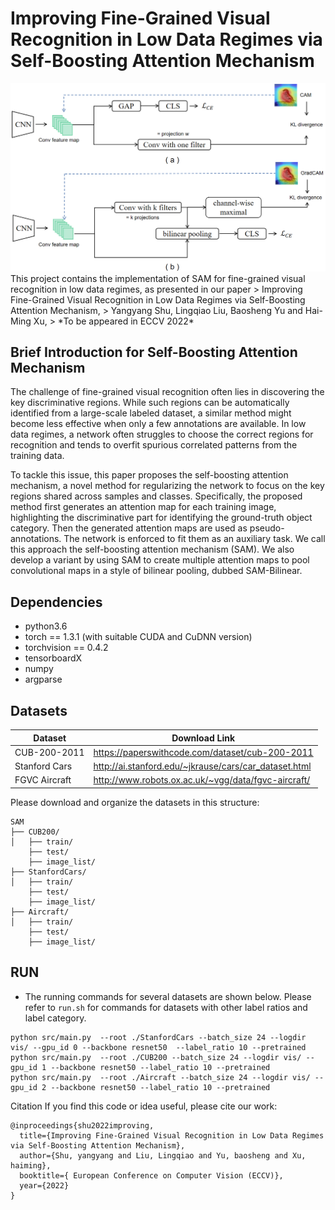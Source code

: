 # Improving Fine-Grained Visual Recognition in Low Data Regimes via Self-Boosting Attention Mechanism 
<img src="examples/framework.png"> 
This project contains the implementation of SAM for fine-grained visual recognition in low data regimes, as presented in our paper
> Improving Fine-Grained Visual Recognition in Low Data Regimes via Self-Boosting Attention Mechanism,   
> Yangyang Shu, Lingqiao Liu, Baosheng Yu and Hai-Ming Xu,   
> *To be appeared in ECCV 2022*

## Brief Introduction for Self-Boosting Attention Mechanism 
The challenge of fine-grained visual recognition often lies in discovering the key discriminative regions. While such regions can be automatically identified from a large-scale labeled dataset, a similar method might become less effective when only a few annotations are available. In low data regimes, a network often struggles to choose the correct regions for recognition and tends to overfit spurious correlated patterns from the training data.

To tackle this issue, this paper proposes the self-boosting attention mechanism, a novel method for regularizing the network to focus on the key regions shared across samples and classes. Specifically, the proposed method first generates an attention map for each training image, highlighting the discriminative part for identifying the ground-truth object category. Then the generated attention maps are used as pseudo-annotations. The network is enforced to fit them as an auxiliary task. We call this approach the self-boosting attention mechanism (SAM). We also develop a variant by using SAM to create multiple attention maps to pool convolutional maps in a style of bilinear pooling, dubbed SAM-Bilinear.

## Dependencies
* python3.6
* torch == 1.3.1 (with suitable CUDA and CuDNN version)
* torchvision == 0.4.2
* tensorboardX
* numpy
* argparse

## Datasets
| Dataset | Download Link |
| -- | -- |
| CUB-200-2011 | https://paperswithcode.com/dataset/cub-200-2011 |
| Stanford Cars | http://ai.stanford.edu/~jkrause/cars/car_dataset.html |
| FGVC Aircraft | http://www.robots.ox.ac.uk/~vgg/data/fgvc-aircraft/ |


Please download and organize the datasets in this structure:
```
SAM
├── CUB200/
│   ├── train/ 
    ├── test/
    ├── image_list/
├── StanfordCars/
│   ├── train/ 
    ├── test/
    ├── image_list/
├── Aircraft/
│   ├── train/ 
    ├── test/
    ├── image_list/
```

## RUN
- The running commands for several datasets are shown below. Please refer to ``run.sh`` for commands for datasets with other label ratios and label category.
```
python src/main.py  --root ./StanfordCars --batch_size 24 --logdir vis/ --gpu_id 0 --backbone resnet50  --label_ratio 10 --pretrained
python src/main.py  --root ./CUB200 --batch_size 24 --logdir vis/ --gpu_id 1 --backbone resnet50 --label_ratio 10 --pretrained
python src/main.py  --root ./Aircraft --batch_size 24 --logdir vis/ --gpu_id 2 --backbone resnet50 --label_ratio 10 --pretrained

```
Citation
If you find this code or idea useful, please cite our work:
```
@inproceedings{shu2022improving,
  title={Improving Fine-Grained Visual Recognition in Low Data Regimes via Self-Boosting Attention Mechanism},
  author={Shu, yangyang and Liu, Lingqiao and Yu, baosheng and Xu, haiming},
  booktitle={ European Conference on Computer Vision (ECCV)},
  year={2022}
}
```

